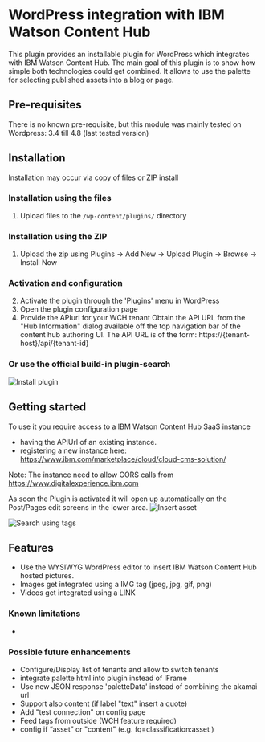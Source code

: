 # WordPress integration with IBM Watson Content Hub

This plugin provides an installable plugin for WordPress which integrates with IBM Watson Content Hub. 
The main goal of this plugin is to show how simple both technologies could get combined. 
It allows to use the palette for selecting published assets into a blog or page.

## Pre-requisites
There is no known pre-requisite, but this module was mainly tested on
Wordpress: 3.4 till 4.8 (last tested version)

## Installation
Installation may occur via copy of files or ZIP install
### Installation using the files
1. Upload files to the `/wp-content/plugins/` directory
### Installation using the ZIP
1. Upload the zip using Plugins -> Add New -> Upload Plugin -> Browse -> Install Now
### Activation and configuration
2. Activate the plugin through the 'Plugins' menu in WordPress
3. Open the plugin configuration page
4. Provide the APIurl for your WCH tenant
Obtain the API URL from the "Hub Information" dialog available off the top navigation bar of the content hub authoring UI. 
The API URL is of the form: https://{tenant-host}/api/{tenant-id}
### Or use the official build-in plugin-search
![Install plugin](https://raw.githubusercontent.com/ibm-wch/sample-wp-wch-asset-palette/master/doc/images/installPlugin.jpg)

## Getting started
To use it you require access to a IBM Watson Content Hub SaaS instance
- having the APIUrl of an existing instance.
- registering a new instance here: https://www.ibm.com/marketplace/cloud/cloud-cms-solution/

Note: The instance need to allow CORS calls from https://www.digitalexperience.ibm.com

As soon the Plugin is activated it will open up automatically on the Post/Pages edit screens in the lower area.
![Insert asset](https://raw.githubusercontent.com/ibm-wch/sample-wp-wch-asset-palette/master/doc/images/selectImage.jpg)

![Search using tags](https://raw.githubusercontent.com/ibm-wch/sample-wp-wch-asset-palette/master/doc/images/searchTag.jpg)

## Features
- Use the WYSIWYG WordPress editor to insert IBM Watson Content Hub hosted pictures.
- Images get integrated using a IMG tag (jpeg, jpg, gif, png)
- Videos get integrated using a LINK

### Known limitations
- 

### Possible future enhancements
- Configure/Display list of tenants and allow to switch tenants
- integrate palette html into plugin instead of IFrame
- Use new JSON response 'paletteData' instead of combining the akamai url
- Support also content (if label "text" insert a quote)
- Add "test connection" on config page
- Feed tags from outside (WCH feature required)
- config if “asset” or "content" (e.g. fq=classification:asset )
